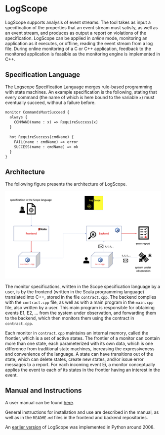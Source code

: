 # LogScope

LogScope supports analysis of event streams. The tool takes as input a specification of the properties that an event stream must satisfy,
as well as an event stream, and produces as output a report on violations of the specification. LogScope can be applied
in <em>online</em> mode, monitoring an application as it executes, or offline, reading the event stream from a log file. During online monitoring of a C or C++ application, feedback to the monitored application is feasible as the monitoring engine is implemented in C++.

## Specification Language

The Logscope Specification Language merges rule-based programming with state machines. An example specification is the following, stating that every command (the name of which is here bound to the variable <code>x</code>) must eventually succeed, without a failure before.

```
monitor CommandsMustSucceed {
  always {
    COMMAND(name : x) => RequireSuccess(x)
  }

  hot RequireSuccess(cmdName) {
    FAIL(name : cmdName) => error
    SUCCESS(name : cmdName) => ok
  }
}
```

## Architecture

The following figure presents the architecture of LogScope.

![architecture](architecture2.png)

The monitor specifications, written in the Scope specification language by a user, is by the frontend
(written in the Scala programming language) translated into C++, stored in the file `contract.cpp`. The backend compiles with the `contract.cpp` file, as well as with a main program in the `main.cpp` file, also written by a user. This main program is responsible for obtaining events E1, E2, ... from the system under observation,  and forwarding them to the backend, which then monitors them using the contract in `contract.cpp`.

Each monitor in `contract.cpp` maintains an internal memory, called the frontier, which is a set of active states. The frontier of a monitor can contain more than one state, each parameterized with its own data, which is one difference from traditional state machines, increasing the expressiveness and convenience of the language. A state can have transitions out of the state, which can delete states, create new states, and/or issue error messages to a report. For each incoming event Ei, a monitor conceptually applies the event to each of its states in the frontier having an interest in the event.

## Manual and Instructions


A user manual can be found [here](https://github.com/logscope/frontend/blob/main/logscope_manual.pdf). 

General instructions for installation and use are described in the manual, as well as in the `README.md` files in the frontend and backend repositories.

An [earlier version](https://github.com/havelund/logscope) of LogScope was implemented in Python around 2008.
 